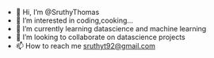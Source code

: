 - 👋 Hi, I’m @SruthyThomas
- 👀 I’m interested in  coding,cooking...
- 🌱 I’m currently learning datascience and machine learning
- 💞️ I’m looking to collaborate on datascience projects
- 📫 How to reach me sruthyt92@gmail.com


<!---
SruthyThomas/SruthyThomas is a ✨ special ✨ repository because its `README.md` (this file) appears on your GitHub profile.
You can click the Preview link to take a look at your changes.
--->
